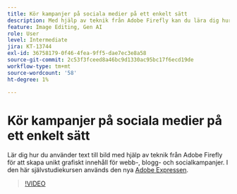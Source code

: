 ```yaml
---
title: Kör kampanjer på sociala medier på ett enkelt sätt
description: Med hjälp av teknik från Adobe Firefly kan du lära dig hur du använder text till bild för att skapa unikt grafiskt innehåll för webb-, blogg- och socialkampanjer
feature: Image Editing, Gen AI
role: User
level: Intermediate
jira: KT-13744
exl-id: 36758179-0f46-4fea-9ff5-dae7ec3e8a58
source-git-commit: 2c53f3fceed8a46bc9d1330ac95bc17f6ecd19de
workflow-type: tm+mt
source-wordcount: '58'
ht-degree: 1%

---
```


# Kör kampanjer på sociala medier på ett enkelt sätt

Lär dig hur du använder text till bild med hjälp av teknik från Adobe Firefly för att skapa unikt grafiskt innehåll för webb-, blogg- och socialkampanjer. I den här självstudiekursen används den nya [Adobe Expressen](https://www.adobe.com/express/).

>[!VIDEO](https://video.tv.adobe.com/v/3441367?quality=12&learn=on&hidetitle=true&captions=swe)
